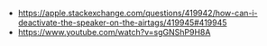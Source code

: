 
* https://apple.stackexchange.com/questions/419942/how-can-i-deactivate-the-speaker-on-the-airtags/419945#419945
* https://www.youtube.com/watch?v=sgGNShP9H8A
